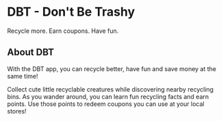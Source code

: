 # DBT - Don't Be Trashy

Recycle more. Earn coupons. Have fun.

## About DBT

With the DBT app, you can recycle better, have fun and save money at the same time!

Collect cute little recyclable creatures while discovering nearby recycling bins. As you wander around, you can learn fun recycling facts and earn points. Use those points to redeem coupons you can use at your local stores!
